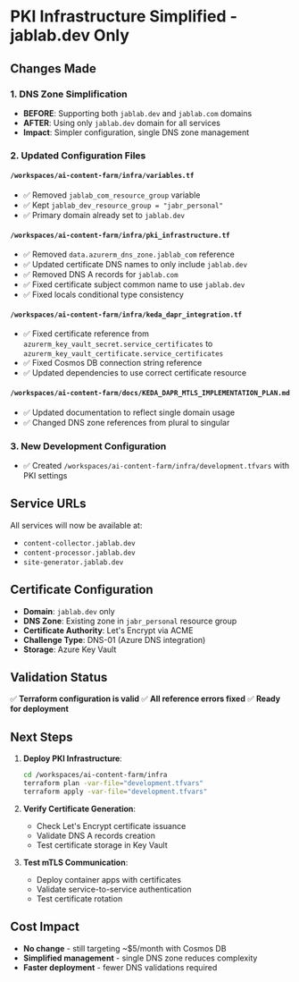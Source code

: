 # PKI Infrastructure Simplified - jablab.dev Only

## Changes Made

### 1. DNS Zone Simplification
- **BEFORE**: Supporting both `jablab.dev` and `jablab.com` domains
- **AFTER**: Using only `jablab.dev` domain for all services
- **Impact**: Simpler configuration, single DNS zone management

### 2. Updated Configuration Files

#### `/workspaces/ai-content-farm/infra/variables.tf`
- ✅ Removed `jablab_com_resource_group` variable
- ✅ Kept `jablab_dev_resource_group = "jabr_personal"`
- ✅ Primary domain already set to `jablab.dev`

#### `/workspaces/ai-content-farm/infra/pki_infrastructure.tf`
- ✅ Removed `data.azurerm_dns_zone.jablab_com` reference
- ✅ Updated certificate DNS names to only include `jablab.dev`
- ✅ Removed DNS A records for `jablab.com`
- ✅ Fixed certificate subject common name to use `jablab.dev`
- ✅ Fixed locals conditional type consistency

#### `/workspaces/ai-content-farm/infra/keda_dapr_integration.tf`
- ✅ Fixed certificate reference from `azurerm_key_vault_secret.service_certificates` to `azurerm_key_vault_certificate.service_certificates`
- ✅ Fixed Cosmos DB connection string reference
- ✅ Updated dependencies to use correct certificate resource

#### `/workspaces/ai-content-farm/docs/KEDA_DAPR_MTLS_IMPLEMENTATION_PLAN.md`
- ✅ Updated documentation to reflect single domain usage
- ✅ Changed DNS zone references from plural to singular

### 3. New Development Configuration
- ✅ Created `/workspaces/ai-content-farm/infra/development.tfvars` with PKI settings

## Service URLs
All services will now be available at:
- `content-collector.jablab.dev`
- `content-processor.jablab.dev` 
- `site-generator.jablab.dev`

## Certificate Configuration
- **Domain**: `jablab.dev` only
- **DNS Zone**: Existing zone in `jabr_personal` resource group
- **Certificate Authority**: Let's Encrypt via ACME
- **Challenge Type**: DNS-01 (Azure DNS integration)
- **Storage**: Azure Key Vault

## Validation Status
✅ **Terraform configuration is valid**
✅ **All reference errors fixed**
✅ **Ready for deployment**

## Next Steps
1. **Deploy PKI Infrastructure**:
   ```bash
   cd /workspaces/ai-content-farm/infra
   terraform plan -var-file="development.tfvars"
   terraform apply -var-file="development.tfvars"
   ```

2. **Verify Certificate Generation**:
   - Check Let's Encrypt certificate issuance
   - Validate DNS A records creation
   - Test certificate storage in Key Vault

3. **Test mTLS Communication**:
   - Deploy container apps with certificates
   - Validate service-to-service authentication
   - Test certificate rotation

## Cost Impact
- **No change** - still targeting ~$5/month with Cosmos DB
- **Simplified management** - single DNS zone reduces complexity
- **Faster deployment** - fewer DNS validations required
